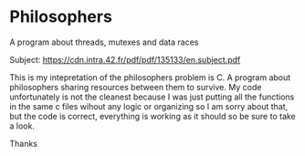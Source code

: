 # Philosophers
A program about threads, mutexes and data races


Subject: https://cdn.intra.42.fr/pdf/pdf/135133/en.subject.pdf

This is my intepretation of the philosophers problem is C. A program about philosophers sharing resources between them to survive.
My code unfortunately is not the cleanest because I was just putting all the functions in the same c files wihout any logic or organizing so I am sorry about that, but the code is correct, everything is working as it should so be sure to take a look. 

Thanks
